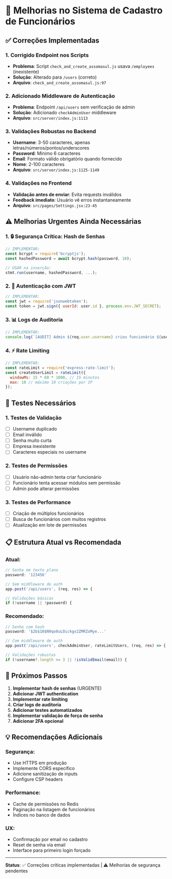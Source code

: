 # 🔧 Melhorias no Sistema de Cadastro de Funcionários

## ✅ **Correções Implementadas**

### 1. **Corrigido Endpoint nos Scripts**
- **Problema**: Script `check_and_create_assomasul.js` usava `/employees` (inexistente)
- **Solução**: Alterado para `/users` (correto)
- **Arquivo**: `check_and_create_assomasul.js:97`

### 2. **Adicionado Middleware de Autenticação**
- **Problema**: Endpoint `/api/users` sem verificação de admin
- **Solução**: Adicionado `checkAdminUser` middleware
- **Arquivo**: `src/server/index.js:1113`

### 3. **Validações Robustas no Backend**
- **Username**: 3-50 caracteres, apenas letras/números/pontos/underscores
- **Password**: Mínimo 6 caracteres
- **Email**: Formato válido obrigatório quando fornecido
- **Nome**: 2-100 caracteres
- **Arquivo**: `src/server/index.js:1125-1149`

### 4. **Validações no Frontend**
- **Validação antes de enviar**: Evita requests inválidos
- **Feedback imediato**: Usuário vê erros instantaneamente
- **Arquivo**: `src/pages/Settings.jsx:23-45`

## ⚠️ **Melhorias Urgentes Ainda Necessárias**

### 1. **🔒 Segurança Crítica: Hash de Senhas**
```javascript
// IMPLEMENTAR:
const bcrypt = require('bcryptjs');
const hashedPassword = await bcrypt.hash(password, 10);

// USAR na inserção:
stmt.run(username, hashedPassword, ...);
```

### 2. **🔐 Autenticação com JWT**
```javascript
// IMPLEMENTAR:
const jwt = require('jsonwebtoken');
const token = jwt.sign({ userId: user.id }, process.env.JWT_SECRET);
```

### 3. **📊 Logs de Auditoria**
```javascript
// IMPLEMENTAR:
console.log(`[AUDIT] Admin ${req.user.username} criou funcionário ${username} para empresa ${company.name}`);
```

### 4. **⚡ Rate Limiting**
```javascript
// IMPLEMENTAR:
const rateLimit = require('express-rate-limit');
const createUserLimit = rateLimit({
  windowMs: 15 * 60 * 1000, // 15 minutos
  max: 10 // máximo 10 criações por IP
});
```

## 🧪 **Testes Necessários**

### 1. **Testes de Validação**
- [ ] Username duplicado
- [ ] Email inválido
- [ ] Senha muito curta
- [ ] Empresa inexistente
- [ ] Caracteres especiais no username

### 2. **Testes de Permissões**
- [ ] Usuário não-admin tenta criar funcionário
- [ ] Funcionário tenta acessar módulos sem permissão
- [ ] Admin pode alterar permissões

### 3. **Testes de Performance**
- [ ] Criação de múltiplos funcionários
- [ ] Busca de funcionários com muitos registros
- [ ] Atualização em lote de permissões

## 📋 **Estrutura Atual vs Recomendada**

### **Atual:**
```javascript
// Senha em texto plano
password: '123456'

// Sem middleware de auth
app.post('/api/users', (req, res) => {

// Validações básicas
if (!username || !password) {
```

### **Recomendado:**
```javascript
// Senha com hash
password: '$2b$10$N9qo8uLOickgx2ZMRZoMye...'

// Com middleware de auth
app.post('/api/users', checkAdminUser, rateLimitUsers, (req, res) => {

// Validações robustas
if (!username?.length >= 3 || !isValidEmail(email)) {
```

## 🚀 **Próximos Passos**

1. **Implementar hash de senhas** (URGENTE)
2. **Adicionar JWT authentication**
3. **Implementar rate limiting**
4. **Criar logs de auditoria**
5. **Adicionar testes automatizados**
6. **Implementar validação de força de senha**
7. **Adicionar 2FA opcional**

## 💡 **Recomendações Adicionais**

### **Segurança:**
- Use HTTPS em produção
- Implemente CORS específico
- Adicione sanitização de inputs
- Configure CSP headers

### **Performance:**
- Cache de permissões no Redis
- Paginação na listagem de funcionários
- Índices no banco de dados

### **UX:**
- Confirmação por email no cadastro
- Reset de senha via email
- Interface para primeiro login forçado

---

**Status**: ✅ Correções críticas implementadas | ⚠️ Melhorias de segurança pendentes 